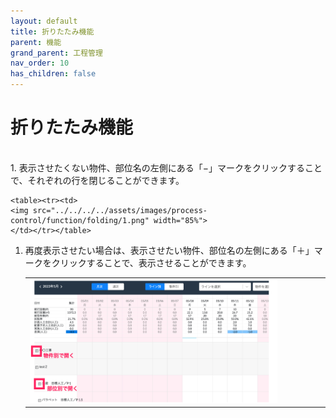 ```yaml
---
layout: default
title: 折りたたみ機能
parent: 機能
grand_parent: 工程管理
nav_order: 10
has_children: false
---
```


# 折りたたみ機能

<br>
1. 表示させたくない物件、部位名の左側にある「−」マークをクリックすることで、それぞれの行を閉じることができます。

    <table><tr><td>
    <img src="../../../../assets/images/process-control/function/folding/1.png" width="85%">
    </td></tr></table>

1. 再度表示させたい場合は、表示させたい物件、部位名の左側にある「＋」マークをクリックすることで、表示させることができます。

    <table><tr><td>
    <img src="../../../../assets/images/process-control/function/folding/2.png" width="85%">
    </td></tr></table>
